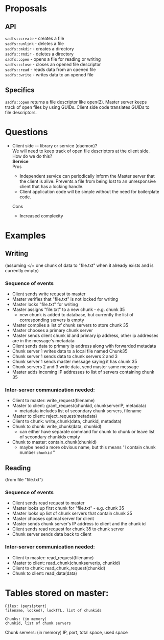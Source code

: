 # Proposals
## API
`sadfs::create` - creates a file  
`sadfs::unlink` - deletes a file  
`sadfs::mkdir`  - creates a directory  
`sadfs::rmdir`  - deletes a directory  
`sadfs::open`   - opens a file for reading or writing  
`sadfs::close`  - closes an opened file descriptor  
`sadfs::read`   - reads data from an opened file  
`sadfs::write`  - writes data to an opened file  

## Specifics
`sadfs::open` returns a file descriptor like open(2). Master server keeps  
track of open files by using GUIDs. Client side code translates GUIDs to  
file descriptors.

# Questions
* Client side -- library or service (daemon)?  
  We will need to keep track of open file descriptors at the client side.  
  How do we do this?  
  **Service**  
  Pros  
    * Independent service can periodically inform the Master server that  
      the client is alive. Prevents a file from being lost to an unresponsive  
      client that has a locking handle.
    * Client application code will be simple without the need for boilerplate  
      code.

  Cons  
    * Increased complexity


# Examples

## Writing 
(assuming </= one chunk of data to "file.txt" when it already exists and is currently empty)

### Sequence of events
* Client sends write request to master
* Master verifies that "file.txt" is not locked for writing
* Master locks "file.txt" for writing
* Master assigns "file.txt" to a new chunk - e.g. chunk 35
	 * new chunk is added to database, but currently the list of corresponding servers is empty
* Master compiles a list of chunk servers to store chunk 35
* Master chooses a primary chunk server
* Master sends client chunk id and primary ip address, other ip addresses are in the message's metadata
* Client sends data to primary ip address along with forwarded metadata
* Chunk server 1 writes data to a local file named Chunk35
* Chunk server 1 sends data to chunk servers 2 and 3
* Chunk server 1 sends master message saying it has chunk 35
* Chunk servers 2 and 3 write data, send master same message
* Master adds incoming IP addresses to list of servers containing chunk 35

### Inter-server communication needed:
* Client to master: write_request(filename)
* Master to client: grant_request(chunkid, chunkserverIP, metadata)
	* metadata includes list of secondary chunk servers, filename
* Master to client: reject_request(metadata)
* Client to chunk: write_chunk(data, chunkid, metadata)
* Chunk to chunk: write_chunk(data, chunkid)
	* can either have separate command for chunk to chunk or leave list of secondary chunkids empty
* Chunk to master: contain_chunk(chunkid)
  * maybe need a more obvious name, but this means "I contain chunk number `chunkid` "

## Reading 
(from file "file.txt")

### Sequence of events
* Client sends read request to master
* Master looks up first chunk for "file.txt" - e.g. chunk 35
* Master looks up list of chunk servers that contain chunk 35
* Master chooses optimal server for client
* Master sends chunk server's IP address to client and the chunk id
* Client sends read request for chunk 35 to chunk server
* Chunk server sends data back to client

### Inter-server communication needed:
* Client to master: read_request(filename)
* Master to client: read_chunk(chunkserverip, chunkid)
* Client to chunk: read_chunk_request(chunkid)
* Chunk to client: read_data(data)


# Tables stored on master:
	Files: (persistent)
	filename, locked?, lockTTL, list of chunkids

	Chunks: (in memory)
	chunkid, list of chunk servers

  Chunk servers: (in memory)
  IP, port, total space, used space